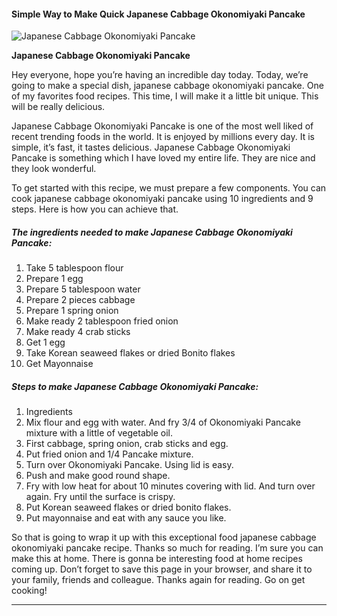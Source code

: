             

#### Simple Way to Make Quick Japanese Cabbage Okonomiyaki Pancake

![Japanese Cabbage Okonomiyaki Pancake](https://img-global.cpcdn.com/recipes/648cd98e3493860a/751x532cq70/japanese-cabbage-okonomiyaki-pancake-recipe-main-photo.jpg)

**Japanese Cabbage Okonomiyaki Pancake**

Hey everyone, hope you’re having an incredible day today. Today, we’re going to make a special dish, japanese cabbage okonomiyaki pancake. One of my favorites food recipes. This time, I will make it a little bit unique. This will be really delicious.

Japanese Cabbage Okonomiyaki Pancake is one of the most well liked of recent trending foods in the world. It is enjoyed by millions every day. It is simple, it’s fast, it tastes delicious. Japanese Cabbage Okonomiyaki Pancake is something which I have loved my entire life. They are nice and they look wonderful.

To get started with this recipe, we must prepare a few components. You can cook japanese cabbage okonomiyaki pancake using 10 ingredients and 9 steps. Here is how you can achieve that.

##### The ingredients needed to make Japanese Cabbage Okonomiyaki Pancake:

1.  Take 5 tablespoon flour
2.  Prepare 1 egg
3.  Prepare 5 tablespoon water
4.  Prepare 2 pieces cabbage
5.  Prepare 1 spring onion
6.  Make ready 2 tablespoon fried onion
7.  Make ready 4 crab sticks
8.  Get 1 egg
9.  Take Korean seaweed flakes or dried Bonito flakes
10.  Get Mayonnaise

##### Steps to make Japanese Cabbage Okonomiyaki Pancake:

1.  Ingredients
2.  Mix flour and egg with water. And fry 3/4 of Okonomiyaki Pancake mixture with a little of vegetable oil.
3.  First cabbage, spring onion, crab sticks and egg.
4.  Put fried onion and 1/4 Pancake mixture.
5.  Turn over Okonomiyaki Pancake. Using lid is easy.
6.  Push and make good round shape.
7.  Fry with low heat for about 10 minutes covering with lid. And turn over again. Fry until the surface is crispy.
8.  Put Korean seaweed flakes or dried bonito flakes.
9.  Put mayonnaise and eat with any sauce you like.

So that is going to wrap it up with this exceptional food japanese cabbage okonomiyaki pancake recipe. Thanks so much for reading. I’m sure you can make this at home. There is gonna be interesting food at home recipes coming up. Don’t forget to save this page in your browser, and share it to your family, friends and colleague. Thanks again for reading. Go on get cooking!

* * *